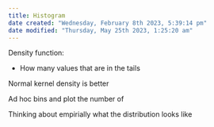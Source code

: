 ```yaml
---
title: Histogram
date created: "Wednesday, February 8th 2023, 5:39:14 pm"
date modified: "Thursday, May 25th 2023, 1:25:20 am"
---
```


Density function:

* How many values that are in the tails

Normal kernel density is better

Ad hoc bins and plot the number of 

Thinking about empirially what the distribution looks like
